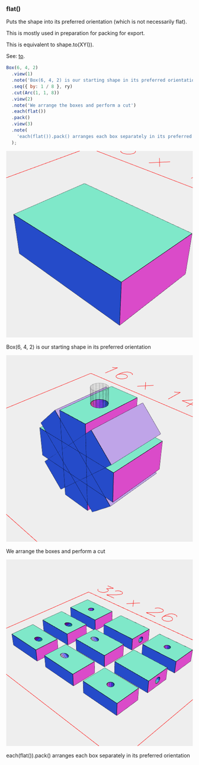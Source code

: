 ### flat()

Puts the shape into its preferred orientation (which is not necessarily flat).

This is mostly used in preparation for packing for export.

This is equivalent to shape.to(XY()).

See: [to](https://raw.githubusercontent.com/jsxcad/JSxCAD/master/nb/api/to.nb).

```JavaScript
Box(6, 4, 2)
  .view(1)
  .note('Box(6, 4, 2) is our starting shape in its preferred orientation')
  .seq({ by: 1 / 8 }, ry)
  .cut(Arc(1, 1, 8))
  .view(2)
  .note('We arrange the boxes and perform a cut')
  .each(flat())
  .pack()
  .view(3)
  .note(
    'each(flat()).pack() arranges each box separately in its preferred orientation'
  );
```

![Image](flat.md.0.png)

Box(6, 4, 2) is our starting shape in its preferred orientation

![Image](flat.md.1.png)

We arrange the boxes and perform a cut

![Image](flat.md.2.png)

each(flat()).pack() arranges each box separately in its preferred orientation
